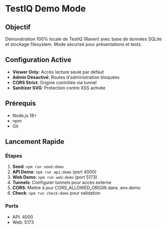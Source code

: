 # TestIQ Demo Mode

## Objectif
Démonstration 100% locale de TestIQ (Raven) avec base de données SQLite et stockage filesystem. Mode sécurisé pour présentations et tests.

## Configuration Active
- **Viewer Only**: Accès lecture seule par défaut
- **Admin Désactivé**: Routes d'administration bloquées
- **CORS Strict**: Origine contrôlée via tunnel
- **Sanitizer SVG**: Protection contre XSS activée

## Prérequis
- Node.js 18+
- npm
- Git

## Lancement Rapide

### Étapes
1. **Seed**: `npm run seed:demo`
2. **API Demo**: `npm run api:demo` (port 4000)
3. **Web Demo**: `npm run web:demo` (port 5173)
4. **Tunnels**: Configurer tunnels pour accès externe
5. **CORS**: Mettre à jour CORS_ALLOWED_ORIGIN dans .env.demo
6. **Check**: `npm run check:demo` pour validation

### Ports
- API: 4000
- Web: 5173